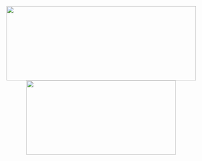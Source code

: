 <p align="center">
  <img width="495" height="195" src="https://github-readme-stats.vercel.app/api?username=leagueraini&count_private=true&show_icons=true&theme=dracula">
  <img width="390" height="195" src="https://github-readme-stats.vercel.app/api/top-langs/?username=leagueraini&layout=compact&show_icons=true&theme=dracula">
</p>
